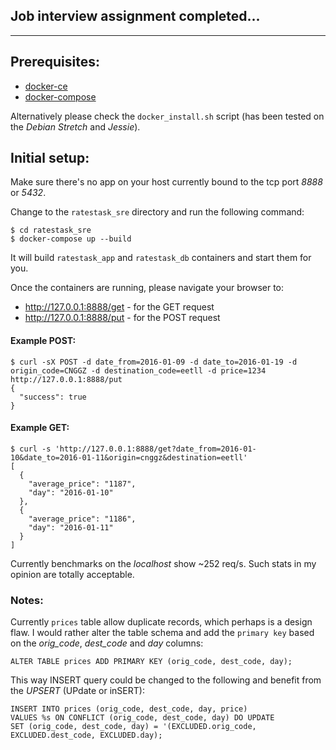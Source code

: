 ## Job interview assignment completed...

---

## Prerequisites:

* [docker-ce](https://docs.docker.com/engine/installation/)
* [docker-compose](https://docs.docker.com/compose/install/)

Alternatively please check the `docker_install.sh` script (has been tested on the *Debian Stretch* and *Jessie*).


## Initial setup:

Make sure there's no app on your host currently bound to the tcp port *8888* or *5432*.

Change to the `ratestask_sre` directory and run the following command:

```
$ cd ratestask_sre
$ docker-compose up --build
```

It will build `ratestask_app` and `ratestask_db` containers and start them for you. 

Once the containers are running, please navigate your browser to:

* http://127.0.0.1:8888/get - for the GET request
* http://127.0.0.1:8888/put - for the POST request


#### Example POST:

```
$ curl -sX POST -d date_from=2016-01-09 -d date_to=2016-01-19 -d origin_code=CNGGZ -d destination_code=eetll -d price=1234 http://127.0.0.1:8888/put
{
  "success": true
}
```

#### Example GET:
```
$ curl -s 'http://127.0.0.1:8888/get?date_from=2016-01-10&date_to=2016-01-11&origin=cnggz&destination=eetll'
[
  {
    "average_price": "1187",
    "day": "2016-01-10"
  },
  {
    "average_price": "1186",
    "day": "2016-01-11"
  }
]
```

Currently benchmarks on the *localhost* show ~252 req/s. Such stats in my opinion are totally acceptable.

### Notes:

Currently `prices` table allow duplicate records, which perhaps is a design flaw. I would rather alter
the table schema and add the `primary key` based on the *orig_code*, *dest_code* and *day* columns:

```
ALTER TABLE prices ADD PRIMARY KEY (orig_code, dest_code, day);
```

This way INSERT query could be changed to the following and benefit from the *UPSERT* (UPdate or inSERT):

```
INSERT INTO prices (orig_code, dest_code, day, price)
VALUES %s ON CONFLICT (orig_code, dest_code, day) DO UPDATE
SET (orig_code, dest_code, day) = '(EXCLUDED.orig_code, EXCLUDED.dest_code, EXCLUDED.day);
```

